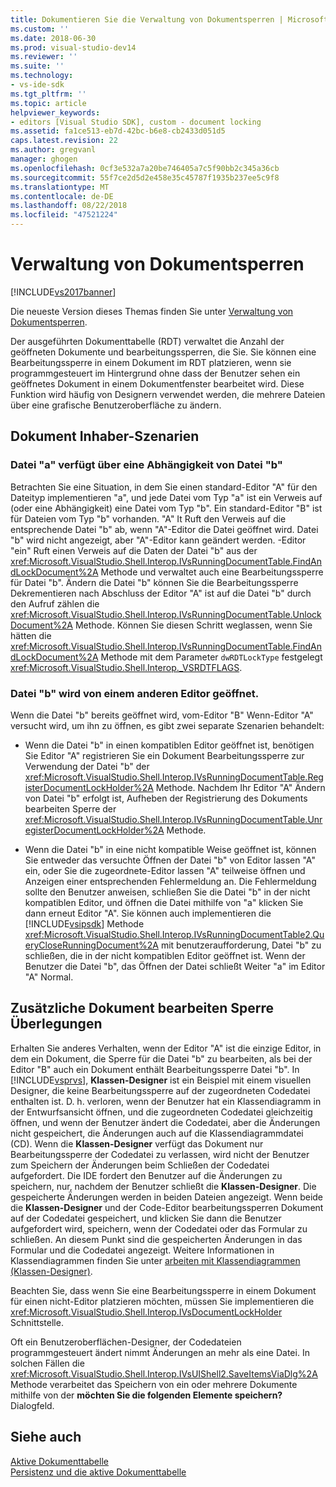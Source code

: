 ```yaml
---
title: Dokumentieren Sie die Verwaltung von Dokumentsperren | Microsoft-Dokumentation
ms.custom: ''
ms.date: 2018-06-30
ms.prod: visual-studio-dev14
ms.reviewer: ''
ms.suite: ''
ms.technology:
- vs-ide-sdk
ms.tgt_pltfrm: ''
ms.topic: article
helpviewer_keywords:
- editors [Visual Studio SDK], custom - document locking
ms.assetid: fa1ce513-eb7d-42bc-b6e8-cb2433d051d5
caps.latest.revision: 22
ms.author: gregvanl
manager: ghogen
ms.openlocfilehash: 0cf3e532a7a20be746405a7c5f90bb2c345a36cb
ms.sourcegitcommit: 55f7ce2d5d2e458e35c45787f1935b237ee5c9f8
ms.translationtype: MT
ms.contentlocale: de-DE
ms.lasthandoff: 08/22/2018
ms.locfileid: "47521224"
---
```

# <a name="document-lock-holder-management"></a>Verwaltung von Dokumentsperren
[!INCLUDE[vs2017banner](../includes/vs2017banner.md)]

Die neueste Version dieses Themas finden Sie unter [Verwaltung von Dokumentsperren](https://docs.microsoft.com/visualstudio/extensibility/document-lock-holder-management).  
  
Der ausgeführten Dokumenttabelle (RDT) verwaltet die Anzahl der geöffneten Dokumente und bearbeitungssperren, die Sie. Sie können eine Bearbeitungssperre in einem Dokument im RDT platzieren, wenn sie programmgesteuert im Hintergrund ohne dass der Benutzer sehen ein geöffnetes Dokument in einem Dokumentfenster bearbeitet wird. Diese Funktion wird häufig von Designern verwendet werden, die mehrere Dateien über eine grafische Benutzeroberfläche zu ändern.  
  
## <a name="document-lock-holder-scenarios"></a>Dokument Inhaber-Szenarien  
  
### <a name="file-a-has-a-dependence-on-file-b"></a>Datei "a" verfügt über eine Abhängigkeit von Datei "b"  
 Betrachten Sie eine Situation, in dem Sie einen standard-Editor "A" für den Dateityp implementieren "a", und jede Datei vom Typ "a" ist ein Verweis auf (oder eine Abhängigkeit) eine Datei vom Typ "b". Ein standard-Editor "B" ist für Dateien vom Typ "b" vorhanden. "A" It Ruft den Verweis auf die entsprechende Datei "b" ab, wenn "A"-Editor die Datei geöffnet wird. Datei "b" wird nicht angezeigt, aber "A"-Editor kann geändert werden. -Editor "ein" Ruft einen Verweis auf die Daten der Datei "b" aus der <xref:Microsoft.VisualStudio.Shell.Interop.IVsRunningDocumentTable.FindAndLockDocument%2A> Methode und verwaltet auch eine Bearbeitungssperre für Datei "b". Ändern die Datei "b" können Sie die Bearbeitungssperre Dekrementieren nach Abschluss der Editor "A" ist auf die Datei "b" durch den Aufruf zählen die <xref:Microsoft.VisualStudio.Shell.Interop.IVsRunningDocumentTable.UnlockDocument%2A> Methode. Können Sie diesen Schritt weglassen, wenn Sie hätten die <xref:Microsoft.VisualStudio.Shell.Interop.IVsRunningDocumentTable.FindAndLockDocument%2A> Methode mit dem Parameter `dwRDTLockType` festgelegt <xref:Microsoft.VisualStudio.Shell.Interop._VSRDTFLAGS>.  
  
### <a name="file-b-is-opened-by-a-different-editor"></a>Datei "b" wird von einem anderen Editor geöffnet.  
 Wenn die Datei "b" bereits geöffnet wird, vom-Editor "B" Wenn-Editor "A" versucht wird, um ihn zu öffnen, es gibt zwei separate Szenarien behandelt:  
  
-   Wenn die Datei "b" in einen kompatiblen Editor geöffnet ist, benötigen Sie Editor "A" registrieren Sie ein Dokument Bearbeitungssperre zur Verwendung der Datei "b" der <xref:Microsoft.VisualStudio.Shell.Interop.IVsRunningDocumentTable.RegisterDocumentLockHolder%2A> Methode. Nachdem Ihr Editor "A" Ändern von Datei "b" erfolgt ist, Aufheben der Registrierung des Dokuments bearbeiten Sperre der <xref:Microsoft.VisualStudio.Shell.Interop.IVsRunningDocumentTable.UnregisterDocumentLockHolder%2A> Methode.  
  
-   Wenn die Datei "b" in eine nicht kompatible Weise geöffnet ist, können Sie entweder das versuchte Öffnen der Datei "b" von Editor lassen "A" ein, oder Sie die zugeordnete-Editor lassen "A" teilweise öffnen und Anzeigen einer entsprechenden Fehlermeldung an. Die Fehlermeldung sollte den Benutzer anweisen, schließen Sie die Datei "b" in der nicht kompatiblen Editor, und öffnen die Datei mithilfe von "a" klicken Sie dann erneut Editor "A". Sie können auch implementieren die [!INCLUDE[vsipsdk](../includes/vsipsdk-md.md)] Methode <xref:Microsoft.VisualStudio.Shell.Interop.IVsRunningDocumentTable2.QueryCloseRunningDocument%2A> mit benutzeraufforderung, Datei "b" zu schließen, die in der nicht kompatiblen Editor geöffnet ist. Wenn der Benutzer die Datei "b", das Öffnen der Datei schließt Weiter "a" im Editor "A" Normal.  
  
## <a name="additional-document-edit-lock-considerations"></a>Zusätzliche Dokument bearbeiten Sperre Überlegungen  
 Erhalten Sie anderes Verhalten, wenn der Editor "A" ist die einzige Editor, in dem ein Dokument, die Sperre für die Datei "b" zu bearbeiten, als bei der Editor "B" auch ein Dokument enthält Bearbeitungssperre Datei "b". In [!INCLUDE[vsprvs](../includes/vsprvs-md.md)], **Klassen-Designer** ist ein Beispiel mit einem visuellen Designer, die keine Bearbeitungssperre auf der zugeordneten Codedatei enthalten ist. D. h. verloren, wenn der Benutzer hat ein Klassendiagramm in der Entwurfsansicht öffnen, und die zugeordneten Codedatei gleichzeitig öffnen, und wenn der Benutzer ändert die Codedatei, aber die Änderungen nicht gespeichert, die Änderungen auch auf die Klassendiagrammdatei (CD). Wenn die **Klassen-Designer** verfügt das Dokument nur Bearbeitungssperre der Codedatei zu verlassen, wird nicht der Benutzer zum Speichern der Änderungen beim Schließen der Codedatei aufgefordert. Die IDE fordert den Benutzer auf die Änderungen zu speichern, nur, nachdem der Benutzer schließt die **Klassen-Designer**. Die gespeicherte Änderungen werden in beiden Dateien angezeigt. Wenn beide die **Klassen-Designer** und der Code-Editor bearbeitungssperren Dokument auf der Codedatei gespeichert, und klicken Sie dann die Benutzer aufgefordert wird, speichern, wenn der Codedatei oder das Formular zu schließen. An diesem Punkt sind die gespeicherten Änderungen in das Formular und die Codedatei angezeigt. Weitere Informationen in Klassendiagrammen finden Sie unter [arbeiten mit Klassendiagrammen (Klassen-Designer)](../ide/working-with-class-diagrams-class-designer.md).  
  
 Beachten Sie, dass wenn Sie eine Bearbeitungssperre in einem Dokument für einen nicht-Editor platzieren möchten, müssen Sie implementieren die <xref:Microsoft.VisualStudio.Shell.Interop.IVsDocumentLockHolder> Schnittstelle.  
  
 Oft ein Benutzeroberflächen-Designer, der Codedateien programmgesteuert ändert nimmt Änderungen an mehr als eine Datei. In solchen Fällen die <xref:Microsoft.VisualStudio.Shell.Interop.IVsUIShell2.SaveItemsViaDlg%2A> Methode verarbeitet das Speichern von ein oder mehrere Dokumente mithilfe von der **möchten Sie die folgenden Elemente speichern?** Dialogfeld.  
  
## <a name="see-also"></a>Siehe auch  
 [Aktive Dokumenttabelle](../extensibility/internals/running-document-table.md)   
 [Persistenz und die aktive Dokumenttabelle](../extensibility/internals/persistence-and-the-running-document-table.md)

